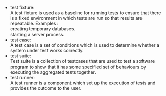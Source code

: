 * test fixture:   
A test fixture is used as a baseline for running tests to ensure that there is a fixed environment in which tests are run so that results are repeatable.
Examples :   
creating temporary databases.   
starting a server process.    
* test case:   
A test case is a set of conditions which is used to determine whether a system under test works correctly.
* test suite:   
Test suite is a collection of testcases that are used to test a software program to show that it has some specified set of behaviours by executing the aggregated tests together.
* test runner:   
A test runner is a component which set up the execution of tests and provides the outcome to the user.
